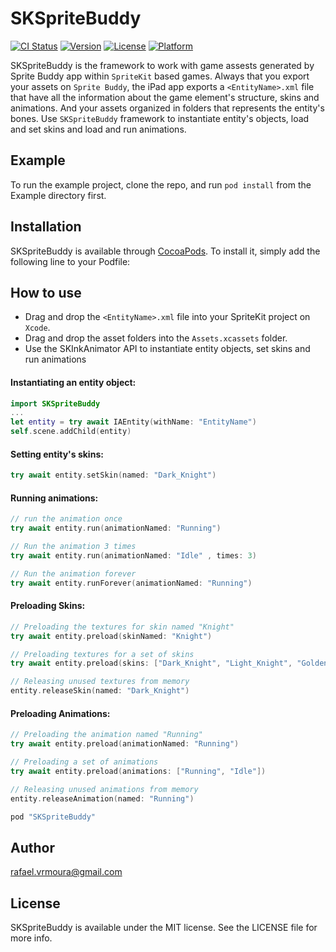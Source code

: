 # SKSpriteBuddy

[![CI Status](http://img.shields.io/travis/rafael.vrmoura@gmail.com/SKInkAnimator.svg?style=flat)](https://travis-ci.org/rafael.vrmoura@gmail.com/SKInkAnimator)
[![Version](https://img.shields.io/cocoapods/v/SKInkAnimator.svg?style=flat)](http://cocoapods.org/pods/SKInkAnimator)
[![License](https://img.shields.io/cocoapods/l/SKInkAnimator.svg?style=flat)](http://cocoapods.org/pods/SKInkAnimator)
[![Platform](https://img.shields.io/cocoapods/p/SKInkAnimator.svg?style=flat)](http://cocoapods.org/pods/SKInkAnimator)

SKSpriteBuddy is the framework to work with game assests generated by Sprite Buddy app within `SpriteKit` based games.
Always that you export your assets on `Sprite Buddy`, the iPad app exports a `<EntityName>.xml` file that have all the information about the game element's structure, skins and animations. And your assets organized in folders that represents the entity's bones. Use `SKSpriteBuddy` framework to instantiate entity's objects, load and set skins and load and run animations.

## Example

To run the example project, clone the repo, and run `pod install` from the Example directory first.

## Installation

SKSpriteBuddy is available through [CocoaPods](http://cocoapods.org). To install
it, simply add the following line to your Podfile:

## How to use

- Drag and drop the `<EntityName>.xml` file into your SpriteKit project on `Xcode`.
- Drag and drop the asset folders into the `Assets.xcassets` folder.
- Use the SKInkAnimator API to instantiate entity objects, set skins and run animations

#### Instantiating an entity object:
```swift
import SKSpriteBuddy
...
let entity = try await IAEntity(withName: "EntityName")
self.scene.addChild(entity)
```

#### Setting entity's skins:
```swift
try await entity.setSkin(named: "Dark_Knight")
```
#### Running animations:
```swift
// run the animation once
try await entity.run(animationNamed: "Running")

// Run the animation 3 times
try await entity.run(animationNamed: "Idle" , times: 3)

// Run the animation forever
try await entity.runForever(animationNamed: "Running")
```

#### Preloading Skins:

```swift
// Preloading the textures for skin named "Knight"
try await entity.preload(skinNamed: "Knight")

// Preloading textures for a set of skins
try await entity.preload(skins: ["Dark_Knight", "Light_Knight", "Golden_Knight"])

// Releasing unused textures from memory
entity.releaseSkin(named: "Dark_Knight")
```

#### Preloading Animations:

```swift
// Preloading the animation named "Running"
try await entity.preload(animationNamed: "Running")

// Preloading a set of animations
try await entity.preload(animations: ["Running", "Idle"])

// Releasing unused animations from memory
entity.releaseAnimation(named: "Running")
```

```ruby
pod "SKSpriteBuddy"
```

## Author

rafael.vrmoura@gmail.com

## License

SKSpriteBuddy is available under the MIT license. See the LICENSE file for more info.
